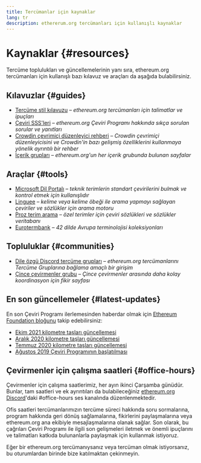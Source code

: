 ```yaml
---
title: Tercümanlar için kaynaklar
lang: tr
description: ethererum.org tercümanları için kullanışlı kaynaklar
---
```


# Kaynaklar \{#resources}

Tercüme toplulukları ve güncellemelerinin yanı sıra, ethereum.org tercümanları için kullanışlı bazı kılavuz ve araçları da aşağıda bulabilirsiniz.

## Kılavuzlar \{#guides}

- [Tercüme stil kılavuzu](/contributing/translation-program/translators-guide/) _– ethereum.org tercümanları için talimatlar ve ipuçları_
- [Çeviri SSS'leri](/contributing/translation-program/faq/) _– ethereum.org Çeviri Programı hakkında sıkça sorulan sorular ve yanıtları_
- [Crowdin çevrimiçi düzenleyici rehberi](https://support.crowdin.com/online-editor/) _– Crowdin çevrimiçi düzenleyicisini ve Crowdin'in bazı gelişmiş özelliklerini kullanmaya yönelik ayrıntılı bir rehber_
- [İçerik grupları](/contributing/translation-program/content-buckets/) _– ethereum.org'un her içerik grubunda bulunan sayfalar_

## Araçlar \{#tools}

- [Microsoft Dil Portalı](https://www.microsoft.com/en-us/language) _– teknik terimlerin standart çevirilerini bulmak ve kontrol etmek için kullanışlıdır_
- [Linguee](https://www.linguee.com/) _– kelime veya kelime öbeği ile arama yapmayı sağlayan çeviriler ve sözlükler için arama motoru_
- [Proz terim arama](https://www.proz.com/search/) _– özel terimler için çeviri sözlükleri ve sözlükler veritabanı_
- [Eurotermbank](https://www.eurotermbank.com/) _– 42 dilde Avrupa terminolojisi koleksiyonları_

## Topluluklar \{#communities}

- [Dile özgü Discord tercüme grupları](/discord/) _– ethereum.org tercümanlarını Tercüme Gruplarına bağlama amaçlı bir girişim_
- [Çince çevirmenler grubu](https://www.notion.so/Ethereum-org-05375fe0a94c4214acaf90f42ba40171) _– Çince çevirmenler arasında daha kolay koordinasyon için fikir sayfası_

## En son güncellemeler \{#latest-updates}

En son Çeviri Programı ilerlemesinden haberdar olmak için [Ethereum Foundation bloğunu](https://blog.ethereum.org/) takip edebilirsiniz:

- [Ekim 2021 kilometre taşları güncellemesi](https://blog.ethereum.org/2021/10/04/translation-program-update/)
- [Aralık 2020 kilometre taşları güncellemesi](https://blog.ethereum.org/2020/12/21/translation-program-milestones-updates-20/)
- [Temmuz 2020 kilometre taşları güncellemesi](https://blog.ethereum.org/2020/07/29/ethdotorg-translation-milestone/)
- [Ağustos 2019 Çeviri Programının başlatılması](https://blog.ethereum.org/2019/08/20/translating-ethereum-for-our-global-community/)

## Çevirmenler için çalışma saatleri \{#office-hours}

Çevirmenler için çalışma saatlerimiz, her ayın ikinci Çarşamba günüdür. Bunlar, tam saatleri ve ek ayrıntıları da bulabileceğiniz [ethereum.org Discord](/discord/)'daki #office-hours ses kanalında düzenlenmektedir.

Ofis saatleri tercümanlarımızın tercüme süreci hakkında soru sormalarına, program hakkında geri dönüş sağlamalarına, fikirlerini paylaşmalarına veya ethereum.org ana ekibiyle mesajlaşmalarına olanak sağlar. Son olarak, bu çağrıları Çeviri Programı ile ilgili son gelişmeleri iletmek ve önemli ipuçlarını ve talimatları katkıda bulunanlarla paylaşmak için kullanmak istiyoruz.

Eğer bir ethereum.org tercümanıysanız veya tercüman olmak istiyorsanız, bu oturumlardan birinde bize katılmaktan çekinmeyin.
